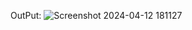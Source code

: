 OutPut:
![Screenshot 2024-04-12 181127](https://github.com/SkSharma3322/js-project/assets/150444816/f75bb8de-9a3e-41ff-b47b-45fc1102b849)
